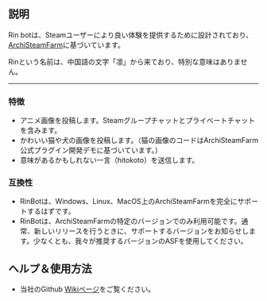 ## 説明
Rin botは、Steamユーザーにより良い体験を提供するために設計されており、[ArchiSteamFarm](https://github.com/JustArchiNET/ArchiSteamFarm)に基づいています。

Rinという名前は、中国語の文字「凛」から来ており、特別な意味はありません。

---

### 特徴
- アニメ画像を投稿します。Steamグループチャットとプライベートチャットを含みます。
- かわいい猫や犬の画像を投稿します。（猫の画像のコードはArchiSteamFarm公式プラグイン開発デモに基づいています。）
- 意味があるかもしれない一言（hitokoto）を送信します。

### 互換性
- RinBotは、Windows、Linux、MacOS上のArchiSteamFarmを完全にサポートするはずです。
- RinBotは、ArchiSteamFarmの特定のバージョンでのみ利用可能です。通常、新しいリリースを行うときに、サポートするバージョンをお知らせします。少なくとも、我々が推奨するバージョンのASFを使用してください。

## ヘルプ＆使用方法
- 当社のGithub [Wikiページ](https://github.com/mashirosa/rin-asf-bot/wiki)をご覧ください。
